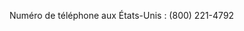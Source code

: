 <Token xmlns:xlink="http://www.w3.org/1999/xlink">Numéro de téléphone aux États-Unis : (800) 221-4792</Token>

<!--HONumber=Jun16_HO4-->


